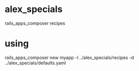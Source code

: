 alex_specials
=============

rails_apps_composer recipes

using
=====

rails_apps_composer new myapp -l ../alex_specials/recipes -d ../alex_specials/defaults.yaml